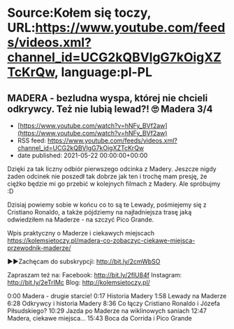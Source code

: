 # Source:Kołem się toczy, URL:https://www.youtube.com/feeds/videos.xml?channel_id=UCG2kQBVlgG7kOigXZTcKrQw, language:pl-PL

## MADERA - bezludna wyspa, której nie chcieli odkrywcy. Też nie lubią lewad?! 🙄 Madera 3/4
 - [https://www.youtube.com/watch?v=hNFy_BVf2aw](https://www.youtube.com/watch?v=hNFy_BVf2aw)
 - RSS feed: https://www.youtube.com/feeds/videos.xml?channel_id=UCG2kQBVlgG7kOigXZTcKrQw
 - date published: 2021-05-22 00:00:00+00:00

Dzięki za tak liczny odbiór pierwszego odcinka z Madery. Jeszcze nigdy  żaden odcinek nie poszedł tak dobrze jak ten i trochę  mam presję, że ciężko będzie mi go przebić w kolejnych filmach z Madery. Ale spróbujmy :D

Dzisiaj powiemy sobie w końcu co to są te Lewady, pośmiejemy się z Cristiano Ronaldo, a także pójdziemy na najładniejsza trasę jaką odwiedziłem na Maderze - na szczyć Pico Grande.

Wpis praktyczny o Maderze i ciekawych miejscach https://kolemsietoczy.pl/madera-co-zobaczyc-ciekawe-miejsca-przewodnik-maderze/

►►Zachęcam do subskrypcji: http://bit.ly/2cmWbSO 

Zapraszam też na:
Facebook: http://bit.ly/2flU84f
Instagram: http://bit.ly/2eTrIMc
Blog: http://kolemsietoczy.pl/

0:00 Madera - drugie starcie!
0:17 Historia Madery
1:58 Lewady na Maderze
6:28 Odkrywcy i historia Madery
8:36 Co łączy Cristiano Ronaldo i Józefa Piłsudskiego?
10:29 Jazda po Maderze na wiklinowych saniach
12:47 Madera, ciekawe miejsca...
15:43 Boca da Corrida i Pico Grande

